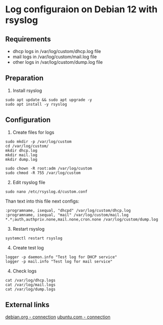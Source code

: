 # Log configuraion on Debian 12 with rsyslog

## Requirements

- dhcp logs in /var/log/custom/dhcp.log file
- mail logs in /var/log/custom/mail.log file
- other logs in /var/log/custom/dump.log file

## Preparation

1. Install rsyslog
```shell
sudo apt update && sudo apt upgrade -y
sudo apt install -y rsyslog
```

## Configuration

1. Create files for logs
```shell
sudo mkdir -p /var/log/custom
cd /var/log/custom/
mkdir dhcp.log
mkdir mail.log
mkdir dump.log
```
```shell
sudo chown -R root:adm /var/log/custom
sudo chmod -R 755 /var/log/custom
```
2. Edit rsyslog file
```shell
sudo nano /etc/rsyslog.d/custom.conf
```
Than text into this file next configs:
```shell
:programname, isequal, "dhcpd" /var/log/custom/dhcp.log
:programname, isequal, "mail" /var/log/custom/mail.log
*.*;auth,authpriv.none,mail.none,cron.none /var/log/custom/dump.log
```
3. Restart rsyslog
```shell
systemctl restart rsyslog
```
4. Create test log
```shell
logger -p daemon.info "Test log for DHCP service"
logger -p mail.info "Test log for mail service"
```
4. Check logs
```shell
cat /var/log/dhcp.logs
cat /var/log/mail.logs
cat /var/log/dump.logs
```

## External links
[debian.org - connection](https://www.debian.org/)
[ubuntu.com - connection](https://ubuntu.com/server/docs)


